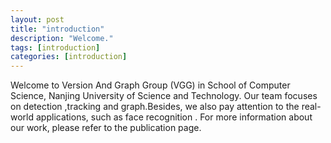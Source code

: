 ```yaml
---
layout: post
title: "introduction"
description: "Welcome."
tags: [introduction]
categories: [introduction]
---
```

Welcome to Version And Graph Group (VGG) in School of Computer Science, Nanjing University of Science and Technology. Our team focuses on detection ,tracking and graph.Besides, we also pay attention to the real-world applications, such as face recognition . For more information about our work, please refer to the publication page.

